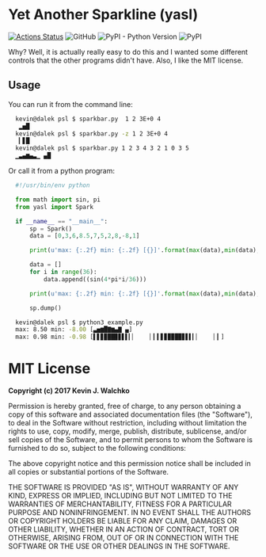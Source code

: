 # Yet Another Sparkline (yasl)

[![Actions Status](https://github.com/MomsFriendlyRobotCompany/yasl/workflows/CheckPackage/badge.svg)](https://github.com/MomsFriendlyRobotCompany/yasl/actions)
![GitHub](https://img.shields.io/github/license/MomsFriendlyRobotCompany/yasl)
![PyPI - Python Version](https://img.shields.io/pypi/pyversions/yasl)
![PyPI](https://img.shields.io/pypi/v/yasl)


Why? Well, it is actually really easy to do this and I wanted some different
controls that the other programs didn't have. Also, I like the MIT license.

## Usage

You can run it from the command line:

```bash
  kevin@dalek psl $ sparkbar.py  1 2 3E+0 4
   ▂▅█
  kevin@dalek psl $ sparkbar.py -z 1 2 3E+0 4
   ▎▋█
  kevin@dalek psl $ sparkbar.py 1 2 3 4 3 2 1 0 3 5
  ▁▃▄▆▄▃▁ ▄█
```

Or call it from a python program:

```python
  #!/usr/bin/env python

  from math import sin, pi
  from yasl import Spark

  if __name__ == "__main__":
      sp = Spark()
      data = [0,3,6,8.5,7,5,2,8,-8,1]

      print(u'max: {:.2f} min: {:.2f} [{}]'.format(max(data),min(data),sp.vbar(data)))

      data = []
      for i in range(36):
          data.append((sin(4*pi*i/36)))

      print(u'max: {:.2f} min: {:.2f} [{}]'.format(max(data),min(data),sp.hbar(data)))

      sp.dump()
```

```bash
  kevin@dalek psl $ python3 example.py
  max: 8.50 min: -8.00 [▃▅▆█▇▆▄▇ ▄]
  max: 0.98 min: -0.98 [▌▋▊▉██▉▊▋▌▎▏    ▏▎▍▋▊▉▉█▉▊▋▌▎▏    ▏▎]
```

# MIT License

**Copyright (c) 2017 Kevin J. Walchko**

Permission is hereby granted, free of charge, to any person obtaining a copy
of this software and associated documentation files (the "Software"), to deal
in the Software without restriction, including without limitation the rights
to use, copy, modify, merge, publish, distribute, sublicense, and/or sell
copies of the Software, and to permit persons to whom the Software is
furnished to do so, subject to the following conditions:

The above copyright notice and this permission notice shall be included in all
copies or substantial portions of the Software.

THE SOFTWARE IS PROVIDED "AS IS", WITHOUT WARRANTY OF ANY KIND, EXPRESS OR
IMPLIED, INCLUDING BUT NOT LIMITED TO THE WARRANTIES OF MERCHANTABILITY,
FITNESS FOR A PARTICULAR PURPOSE AND NONINFRINGEMENT. IN NO EVENT SHALL THE
AUTHORS OR COPYRIGHT HOLDERS BE LIABLE FOR ANY CLAIM, DAMAGES OR OTHER
LIABILITY, WHETHER IN AN ACTION OF CONTRACT, TORT OR OTHERWISE, ARISING FROM,
OUT OF OR IN CONNECTION WITH THE SOFTWARE OR THE USE OR OTHER DEALINGS IN THE
SOFTWARE.
